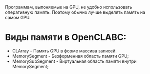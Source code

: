 ﻿


Программам, выпоняемые на GPU, не удобно использовать оперативную память.
Поэтому обычно лучше выделять память на самом GPU.

# Виды памяти в OpenCLABC:

- <a path="CLArray">	   	    CLArray		    </a> - Память GPU в форме массива записей.
- <a path="MemorySegment">		MemorySegment	</a> - Безформенная область памяти GPU;
- <a path="MemorySubSegment">	MemorySubSegment</a> - Виртуальная область памяти внутри MemorySegment;


